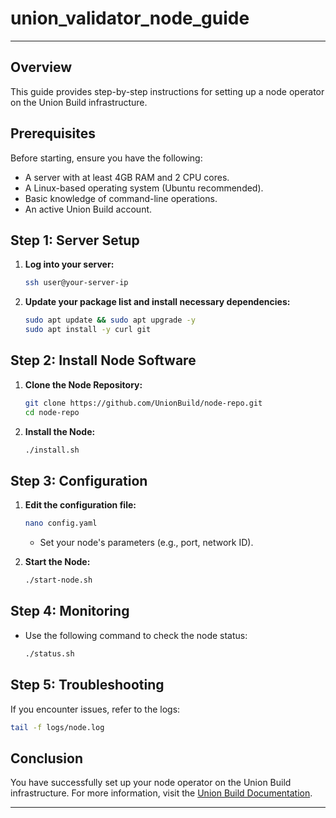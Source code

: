 # union_validator_node_guide

---

## Overview

This guide provides step-by-step instructions for setting up a node operator on the Union Build infrastructure. 

## Prerequisites

Before starting, ensure you have the following:

- A server with at least 4GB RAM and 2 CPU cores.
- A Linux-based operating system (Ubuntu recommended).
- Basic knowledge of command-line operations.
- An active Union Build account.

## Step 1: Server Setup

1. **Log into your server:**
   ```bash
   ssh user@your-server-ip
   ```

2. **Update your package list and install necessary dependencies:**
   ```bash
   sudo apt update && sudo apt upgrade -y
   sudo apt install -y curl git
   ```

## Step 2: Install Node Software

1. **Clone the Node Repository:**
   ```bash
   git clone https://github.com/UnionBuild/node-repo.git
   cd node-repo
   ```

2. **Install the Node:**
   ```bash
   ./install.sh
   ```

## Step 3: Configuration

1. **Edit the configuration file:**
   ```bash
   nano config.yaml
   ```
   - Set your node's parameters (e.g., port, network ID).

2. **Start the Node:**
   ```bash
   ./start-node.sh
   ```

## Step 4: Monitoring

- Use the following command to check the node status:
  ```bash
  ./status.sh
  ```

## Step 5: Troubleshooting

If you encounter issues, refer to the logs:
```bash
tail -f logs/node.log
```

## Conclusion

You have successfully set up your node operator on the Union Build infrastructure. For more information, visit the [Union Build Documentation](https://docs.union.build).

---

